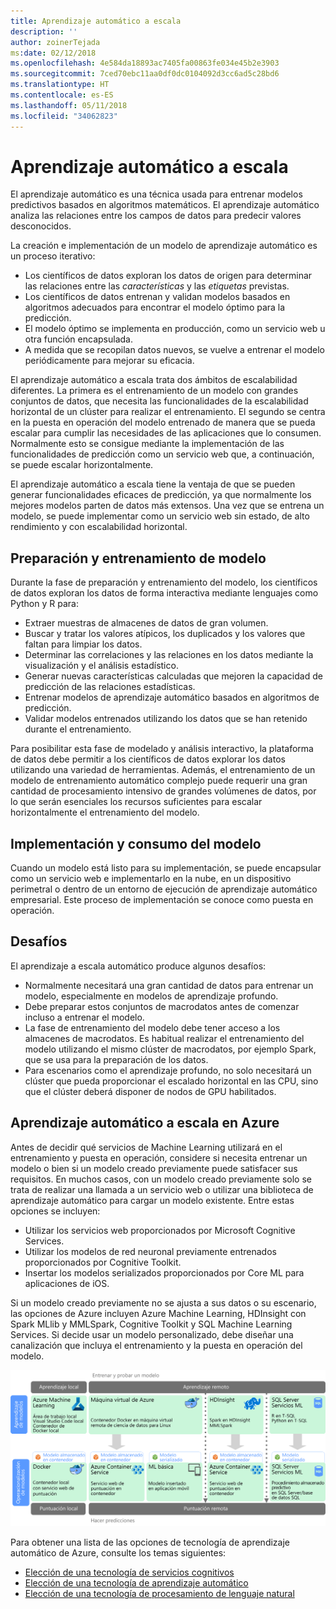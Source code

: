 ```yaml
---
title: Aprendizaje automático a escala
description: ''
author: zoinerTejada
ms:date: 02/12/2018
ms.openlocfilehash: 4e584da18893ac7405fa00863fe034e45b2e3903
ms.sourcegitcommit: 7ced70ebc11aa0df0dc0104092d3cc6ad5c28bd6
ms.translationtype: HT
ms.contentlocale: es-ES
ms.lasthandoff: 05/11/2018
ms.locfileid: "34062823"
---
```

# <a name="machine-learning-at-scale"></a>Aprendizaje automático a escala

El aprendizaje automático es una técnica usada para entrenar modelos predictivos basados en algoritmos matemáticos. El aprendizaje automático analiza las relaciones entre los campos de datos para predecir valores desconocidos.

La creación e implementación de un modelo de aprendizaje automático es un proceso iterativo:

* Los científicos de datos exploran los datos de origen para determinar las relaciones entre las *características* y las *etiquetas* previstas.
* Los científicos de datos entrenan y validan modelos basados en algoritmos adecuados para encontrar el modelo óptimo para la predicción.
* El modelo óptimo se implementa en producción, como un servicio web u otra función encapsulada.
* A medida que se recopilan datos nuevos, se vuelve a entrenar el modelo periódicamente para mejorar su eficacia.

El aprendizaje automático a escala trata dos ámbitos de escalabilidad diferentes. La primera es el entrenamiento de un modelo con grandes conjuntos de datos, que necesita las funcionalidades de la escalabilidad horizontal de un clúster para realizar el entrenamiento. El segundo se centra en la puesta en operación del modelo entrenado de manera que se pueda escalar para cumplir las necesidades de las aplicaciones que lo consumen. Normalmente esto se consigue mediante la implementación de las funcionalidades de predicción como un servicio web que, a continuación, se puede escalar horizontalmente.

El aprendizaje automático a escala tiene la ventaja de que se pueden generar funcionalidades eficaces de predicción, ya que normalmente los mejores modelos parten de datos más extensos. Una vez que se entrena un modelo, se puede implementar como un servicio web sin estado, de alto rendimiento y con escalabilidad horizontal. 

## <a name="model-preparation-and-training"></a>Preparación y entrenamiento de modelo

Durante la fase de preparación y entrenamiento del modelo, los científicos de datos exploran los datos de forma interactiva mediante lenguajes como Python y R para:

* Extraer muestras de almacenes de datos de gran volumen.
* Buscar y tratar los valores atípicos, los duplicados y los valores que faltan para limpiar los datos.
* Determinar las correlaciones y las relaciones en los datos mediante la visualización y el análisis estadístico.
* Generar nuevas características calculadas que mejoren la capacidad de predicción de las relaciones estadísticas.
* Entrenar modelos de aprendizaje automático basados en algoritmos de predicción.
* Validar modelos entrenados utilizando los datos que se han retenido durante el entrenamiento.

Para posibilitar esta fase de modelado y análisis interactivo, la plataforma de datos debe permitir a los científicos de datos explorar los datos utilizando una variedad de herramientas. Además, el entrenamiento de un modelo de entrenamiento automático complejo puede requerir una gran cantidad de procesamiento intensivo de grandes volúmenes de datos, por lo que serán esenciales los recursos suficientes para escalar horizontalmente el entrenamiento del modelo.

## <a name="model-deployment-and-consumption"></a>Implementación y consumo del modelo

Cuando un modelo está listo para su implementación, se puede encapsular como un servicio web e implementarlo en la nube, en un dispositivo perimetral o dentro de un entorno de ejecución de aprendizaje automático empresarial. Este proceso de implementación se conoce como puesta en operación.

## <a name="challenges"></a>Desafíos

El aprendizaje a escala automático produce algunos desafíos:

- Normalmente necesitará una gran cantidad de datos para entrenar un modelo, especialmente en modelos de aprendizaje profundo.
- Debe preparar estos conjuntos de macrodatos antes de comenzar incluso a entrenar el modelo.
- La fase de entrenamiento del modelo debe tener acceso a los almacenes de macrodatos. Es habitual realizar el entrenamiento del modelo utilizando el mismo clúster de macrodatos, por ejemplo Spark, que se usa para la preparación de los datos. 
- Para escenarios como el aprendizaje profundo, no solo necesitará un clúster que pueda proporcionar el escalado horizontal en las CPU, sino que el clúster deberá disponer de nodos de GPU habilitados.

## <a name="machine-learning-at-scale-in-azure"></a>Aprendizaje automático a escala en Azure

Antes de decidir qué servicios de Machine Learning utilizará en el entrenamiento y puesta en operación, considere si necesita entrenar un modelo o bien si un modelo creado previamente puede satisfacer sus requisitos. En muchos casos, con un modelo creado previamente solo se trata de realizar una llamada a un servicio web o utilizar una biblioteca de aprendizaje automático para cargar un modelo existente. Entre estas opciones se incluyen: 

- Utilizar los servicios web proporcionados por Microsoft Cognitive Services.
- Utilizar los modelos de red neuronal previamente entrenados proporcionados por Cognitive Toolkit.
- Insertar los modelos serializados proporcionados por Core ML para aplicaciones de iOS. 

Si un modelo creado previamente no se ajusta a sus datos o su escenario, las opciones de Azure incluyen Azure Machine Learning, HDInsight con Spark MLlib y MMLSpark, Cognitive Toolkit y SQL Machine Learning Services. Si decide usar un modelo personalizado, debe diseñar una canalización que incluya el entrenamiento y la puesta en operación del modelo. 

![Opciones de modelos en Azure](./images/machine-learning-model-training-and-deployment.png)

Para obtener una lista de las opciones de tecnología de aprendizaje automático de Azure, consulte los temas siguientes:

- [Elección de una tecnología de servicios cognitivos](../technology-choices/cognitive-services.md)
- [Elección de una tecnología de aprendizaje automático](../technology-choices/data-science-and-machine-learning.md)
- [Elección de una tecnología de procesamiento de lenguaje natural](../technology-choices/natural-language-processing.md)
